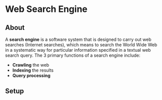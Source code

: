 # Web Search Engine
## About
A **search engine** is a software system that is designed to carry out web searches (Internet searches), which means to search the World Wide Web in a systematic way for particular information specified in a textual web search query. 
The 3 primary functions of a search engine include:
- **Crawling** the web
- **Indexing** the results
- **Query processing**  

## Setup
